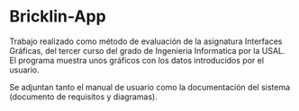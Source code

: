 # Bricklin-App

Trabajo realizado como método de evaluación de la asignatura Interfaces Gráficas, del tercer curso del grado de Ingenieria Informatica por la USAL.
El programa muestra unos gráficos con los datos introducidos por el usuario.

Se adjuntan tanto el manual de usuario como la documentación del sistema (documento de requisitos y diagramas).
